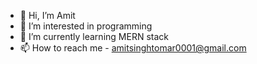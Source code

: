 - 👋 Hi, I’m Amit
- 👀 I’m interested in programming
- 🌱 I’m currently learning MERN stack
- 📫 How to reach me - amitsinghtomar0001@gmail.com

<!---
Amit-06-07/Amit-06-07 is a ✨ special ✨ repository because its `README.md` (this file) appears on your GitHub profile.
You can click the Preview link to take a look at your changes.
--->

